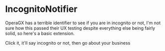 # IncognitoNotifier
OperaGX has a terrible identifier to see if you are in incognito or not, I'm not sure how this passed their UX testing despite everything else being fairly solid, so here's a basic extension.

Click it, it'll say incognito or not, then go about your business
